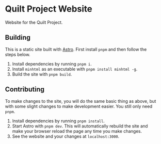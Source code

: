 # Quilt Project Website

Website for the Quilt Project.

## Building

This is a static site built with [Astro](https://github.com/withastro/astro). First install `pnpm` and then follow the steps below.

1. Install dependencies by running `pnpm i`.
2. Install `minhtml` as an executable with `pnpm install minhtml -g`.
3. Build the site with `pnpm build`.

## Contributing

To make changes to the site, you will do the same basic thing as above, but with some slight changes to make development easier. You still only need `pnpm`.

1. Install dependencies by running `pnpm install`.
2. Start Astro with `pnpm dev`. This will automatically rebuild the site and make your browser reload the page any time you make changes.
3. See the website and your changes at `localhost:3000`.
